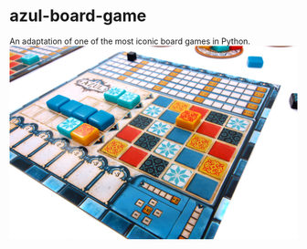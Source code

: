 # azul-board-game
An adaptation of one of the most iconic board games in Python.
![Alt Text](https://github.com/pawel00wypych/azul-board-game/blob/main/rebel-gra-rodzinna-azul-asset2.jpg)
